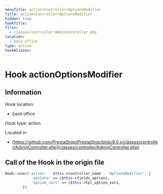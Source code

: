 ```yaml
---
menuTitle: action<Controller>OptionsModifier
Title: action<Controller>OptionsModifier
hidden: true
hookTitle: 
files:
  - classes/controller/AdminController.php
location:
  - back office
type: action
hookAliases:
---
```


# Hook action<Controller>OptionsModifier

## Information

Hook location:
  - back office

Hook type: action

Located in: 
  - [https://github.com/PrestaShop/PrestaShop/blob/8.0.x/classes/controller/AdminController.php](classes/controller/AdminController.php)

## Call of the Hook in the origin file

```php
Hook::exec('action' . $this->controller_name . 'OptionsModifier', [
            'options' => &$this->fields_options,
            'option_vars' => &$this->tpl_option_vars,
        ])
```